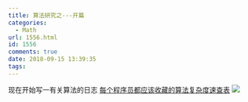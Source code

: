 ```yaml
---
title: 算法研究之---开篇
categories:
  - Math
url: 1556.html
id: 1556
comments: true
date: 2018-09-15 13:39:35
tags:
---
```


现在开始写一有关算法的日志 [每个程序员都应该收藏的算法复杂度速查表](http://www.le-more.com/?p=404) ![](http://www.le-more.com/wp-content/uploads/2018/09/sort_time.png)